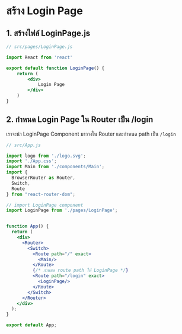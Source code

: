 
# สร้าง Login Page

## 1. สร้างไฟล์ LoginPage.js

```jsx
// src/pages/LoginPage.js

import React from 'react'

export default function LoginPage() {
    return (
        <div>
            Login Page
        </div>
    )
}

```

## 2. กำหนด Login Page ใน Router เป็น /login

เราจะนำ LoginPage Component มาวางใน Router และกำหนด path เป็น `/login`

```jsx
// src/App.js

import logo from './logo.svg';
import './App.css';
import Main from './components/Main';
import {
  BrowserRouter as Router,
  Switch,
  Route
} from "react-router-dom";

// import LoginPage component
import LoginPage from './pages/LoginPage';


function App() {
  return (
    <div>
      <Router>
        <Switch>
          <Route path="/" exact>
            <Main/>
          </Route>
          {/* กำหนด route path ให้ LoginPage */}
          <Route path="/login" exact>
            <LoginPage/>
          </Route>
        </Switch>
      </Router>
    </div>
  );
}

export default App;

```